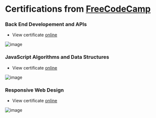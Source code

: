 # Certifications from [FreeCodeCamp](https://www.freecodecamp.org/)

### Back End Developement and APIs

- View certificate [online](https://www.freecodecamp.org/certification/p.veerendranath/back-end-development-and-apis)

![image](https://github.com/user-attachments/assets/4b836fe2-5dbb-4610-87df-eb3c7f099794)


### JavaScript Algorithms and Data Structures

- View certificate [online](https://www.freecodecamp.org/certification/p.veerendranath/javascript-algorithms-and-data-structures)

![image](https://github.com/user-attachments/assets/2184ba68-6c25-44bf-8284-16bd4e7e147f)


### Responsive Web Design

- View certificate [online](https://www.freecodecamp.org/certification/p.veerendranath/responsive-web-design)

![image](https://github.com/user-attachments/assets/4071041f-8688-476c-8a6a-a88e6d52f77f)
